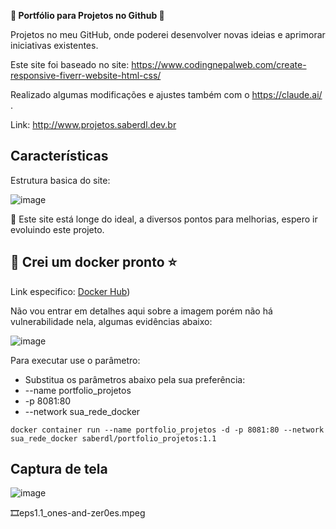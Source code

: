 **🔆 Portfólio para Projetos no Github 🙂**

Projetos no meu GitHub, onde poderei desenvolver novas ideias e aprimorar iniciativas existentes.

Este site foi baseado no site: https://www.codingnepalweb.com/create-responsive-fiverr-website-html-css/

Realizado algumas modificações e ajustes também com o https://claude.ai/ .

Link: http://www.projetos.saberdl.dev.br

## Características

Estrutura basica do site:

![image](https://github.com/diego-luz/portfolio_simples/assets/161847415/d7abb968-ad67-4e72-b8a2-949592f2572c)

🤯 Este site está longe do ideal, a diversos pontos para melhorias, espero ir evoluindo este projeto.
 
## 🐳 Crei um docker pronto ⭐

Link especifico:
[Docker Hub](https://hub.docker.com/r/saberdl/portfolio_projetos))

Não vou entrar em detalhes aqui sobre a imagem porém não há vulnerabilidade nela, algumas evidências abaixo:

![image](https://github.com/user-attachments/assets/887ca8fb-672d-443c-abfc-6481d0e2571c)

Para executar use o parâmetro:

- Substitua os parâmetros abaixo pela sua preferência:
- --name portfolio_projetos
- -p 8081:80
- --network sua_rede_docker

```docker
docker container run --name portfolio_projetos -d -p 8081:80 --network sua_rede_docker saberdl/portfolio_projetos:1.1
```

## Captura de tela

![image](https://github.com/user-attachments/assets/4868a827-1572-4667-9880-9ef24b22a860)


🎞️eps1.1_ones-and-zer0es.mpeg



